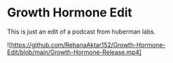 # Growth Hormone Edit

This is just an edit of a podcast from huberman labs.

![https://github.com/RehanaAktar152/Growth-Hormone-Edit/blob/main/Growth-Hormone-Release.mp4]
